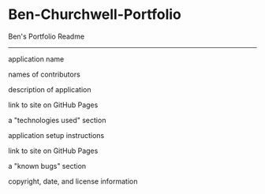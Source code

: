 # Ben-Churchwell-Portfolio

Ben's Portfolio Readme

---

application name

names of contributors

description of application

link to site on GitHub Pages

a "technologies used" section

application setup instructions

link to site on GitHub Pages

a "known bugs" section

copyright, date, and license information
